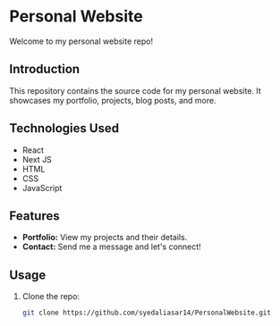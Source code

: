 # Personal Website

Welcome to my personal website repo!

## Introduction

This repository contains the source code for my personal website. It showcases my portfolio, projects, blog posts, and more.

## Technologies Used

- React
- Next JS
- HTML
- CSS
- JavaScript

## Features

- **Portfolio:** View my projects and their details.
- **Contact:** Send me a message and let's connect!

## Usage

1. Clone the repo:

   ```bash
   git clone https://github.com/syedaliasar14/PersonalWebsite.git
